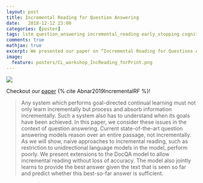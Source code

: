 ```yaml
---
layout: post
title: Incremental Reading for Question Answering
date:   2018-12-12 23:00
categories: [poster]
tags: lstm question_answering incremental_reading early_stopping cognitive_plausibility
comments: true
mathjax: true
excerpt: We presented our paper on “Incremental Reading for Questions Answering” in the Continual Learning workshop at NeurIPS 2018 in Montreal. This is about the project I worked on during my internship at Google in summer 2018.
image:
  feature: posters/CL_workshop_IncReading_forPrint.png
---
```


![](posters/CL_workshop_IncReading_forPrint.png)

Checkout our [paper](https://arxiv.org/abs/1901.04936) {% cite Abnar2019IncrementalRF %}!

>Any system which performs goal-directed continual learning must not only learn incrementally but process and absorb information incrementally. Such a system also has to understand when its goals have been achieved. In this paper, we consider these issues in the context of question answering. Current state-of-the-art question answering models reason over an entire passage, not incrementally. As we will show, naive approaches to incremental reading, such as restriction to unidirectional language models in the model, perform poorly. We present extensions to the DocQA model to allow incremental reading without loss of accuracy. The model also jointly learns to provide the best answer given the text that is seen so far and predict whether this best-so-far answer is sufficient.

